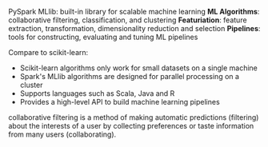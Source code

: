 PySpark MLlib: built-in library for scalable machine learning
**ML Algorithms**: collaborative filtering, classification, and clustering
**Featuriation**: feature extraction, transformation, dimensionality reduction and selection
**Pipelines**: tools for constructing, evaluating and tuning ML pipelines


Compare to scikit-learn:
* Scikit-learn algorithms only work for small datasets on a single machine
* Spark's MLlib algorithms are designed for parallel processing on a cluster
* Supports languages such as Scala, Java and R
* Provides a high-level API to build machine learning pipelines




collaborative filtering is a method of making automatic predictions (filtering) about the interests of a user by collecting preferences or taste information from many users (collaborating).
